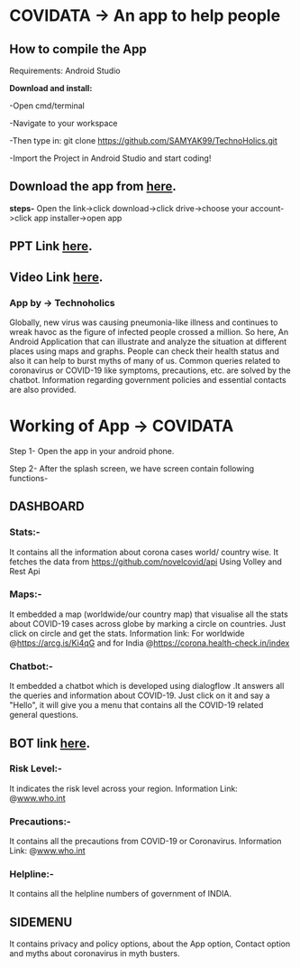 # COVIDATA -> An app to help people
## How to compile the App
Requirements:
Android Studio

**Download and install:**

-Open cmd/terminal

-Navigate to your workspace

-Then type in: git clone https://github.com/SAMYAK99/TechnoHolics.git

-Import the Project in Android Studio and start coding!

## Download the app from [here](https://drive.google.com/open?id=1N3sa0PSt6NdOkumz6pYWLgETznjlneZA).

**steps-** Open the link->click download->click drive->choose your account->click app installer->open app

## PPT Link [here](https://drive.google.com/open?id=19BbpJ7JUWaVKa5dI2lyJyvku8N-NDWey).

## Video Link [here](https://www.youtube.com/watch?v=nKpXNsPWevI).

### App by -> Technoholics
Globally, new virus was causing pneumonia-like illness and continues to wreak havoc as the figure of infected people crossed a million. 
So here, An Android Application that can illustrate and analyze the situation at different places using maps and graphs. People can check their health status and also it can help to burst myths of many of us. Common queries related to coronavirus or COVID-19 like symptoms, precautions, etc. are solved by the chatbot. Information regarding government policies and essential contacts are also provided.

# Working of App -> COVIDATA
Step 1- Open the app in your android phone.

Step 2- After the splash screen, we have screen contain following functions-

## DASHBOARD

### Stats:- 
It contains all the information about corona cases world/ country wise.
It fetches the data from https://github.com/novelcovid/api Using Volley and Rest Api

### Maps:-
It embedded a map (worldwide/our country map) that visualise all the stats about COVID-19 cases across
globe by marking a circle on countries. Just click on circle and get the stats.
Information link: For worldwide @https://arcg.is/Ki4qG and for India @https://corona.health-check.in/index

### Chatbot:-
It embedded a chatbot which is developed using dialogflow .It answers all the queries and information 
about COVID-19. Just click on it and say a "Hello", it will give you a menu that contains all the COVID-19
related general questions.
## BOT link [here](https://bot.dialogflow.com/08d19dc7-1470-4cbf-ba15-8242e4732e5f).

### Risk Level:-
It indicates the risk level across your region.
Information Link: @www.who.int

### Precautions:-
It contains all the precautions from COVID-19 or Coronavirus.
Information Link: @www.who.int

### Helpline:-
It contains all the helpline numbers of government of INDIA.


## SIDEMENU
It contains privacy and policy options, about the App option, Contact option and myths about coronavirus in myth busters.




